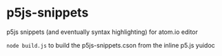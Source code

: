 # p5js-snippets
p5js snippets (and eventually syntax highlighting) for atom.io editor

`node build.js` to build the p5js-snippets.cson from the inline p5.js yuidoc
